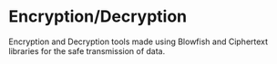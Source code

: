 # Encryption/Decryption
Encryption and Decryption tools made using Blowfish and Ciphertext libraries for the safe transmission of data.
